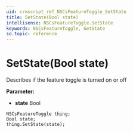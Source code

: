 ```yaml
---
uid: crmscript_ref_NSCsFeatureToggle_SetState
title: SetState(Bool state)
intellisense: NSCsFeatureToggle.SetState
keywords: NSCsFeatureToggle, GetState
so.topic: reference
---
```


# SetState(Bool state)

Describes if the feature toggle is turned on or off

**Parameter:** 
 - **state** Bool

```crmscript
NSCsFeatureToggle thing;
Bool state;
thing.SetState(state);
```

